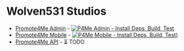 # Wolven531 Studios

* [Promote4Me Admin](https://github.com/Wolven531-Studios/promote4me-admin) - [![P4Me Admin - Install Deps, Build, Test](https://github.com/Wolven531-Studios/promote4me-admin/actions/workflows/node.js.yml/badge.svg)](https://github.com/Wolven531-Studios/promote4me-admin/actions/workflows/node.js.yml)
* [Promote4Me Mobile](https://github.com/Wolven531-Studios/promote4me-mobile) - [![P4Me Mobile - Install Deps, Build, Test)](https://github.com/Wolven531-Studios/promote4me-mobile/actions/workflows/node.js.yml/badge.svg)](https://github.com/Wolven531-Studios/promote4me-mobile/actions/workflows/node.js.yml)
* [Promote4Me API](https://github.com/Wolven531-Studios/promote4me-api) - ⏳ TODO

